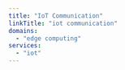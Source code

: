 ```yaml
---
title: "IoT Communication"
linkTitle: "iot communication"
domains:
  - "edge computing"
services:
  - "iot"
---
```


